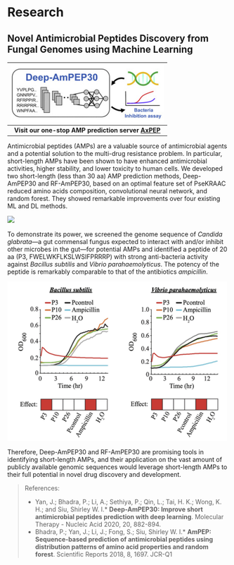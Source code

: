 # Research

## Novel Antimicrobial Peptides Discovery from Fungal Genomes using Machine Learning  

|<img src="images/axpep.jpg" width="350">|
| :-: |
|**Visit our one-stop AMP prediction server [AxPEP](https://app.cbbio.online/ampep/home)**|

Antimicrobial peptides (AMPs) are a valuable source of antimicrobial agents and a potential solution to the multi-drug resistance problem. In particular, short-length AMPs have been shown to have enhanced antimicrobial activities, higher stability, and lower toxicity to human cells. We developed two short-length (less than 30 aa) AMP prediction methods, Deep-AmPEP30 and RF-AmPEP30, based on an optimal feature set of PseKRAAC reduced amino acids composition, convolutional neural network, and random forest. They showed remarkable improvements over four existing ML and DL methods. 

<img src="https://user-images.githubusercontent.com/5370511/127578327-8c7e57b1-4e62-4409-bed9-073a141c4c76.png" width="600">

To demonstrate its power, we screened the genome sequence of *Candida glabrata*—a gut commensal fungus expected to interact with and/or inhibit other microbes in the gut—for potential AMPs and identified a peptide of 20 aa (P3, FWELWKFLKSLWSIFPRRRP) with strong anti-bacteria activity against 
*Bacillus subtilis* and *Vibrio parahaemolyticus*. The potency of the peptide is remarkably comparable to that of the antibiotics *ampicillin*. 

<img src="images/axpep-assays.jpg" width="500">

Therefore, Deep-AmPEP30 and RF-AmPEP30 are promising tools in identifying short-length AMPs, and their application on the vast amount of publicly available genomic sequences would leverage short-length AMPs to their full potential in novel drug discovery and development.


> References:
>   - Yan, J.; Bhadra, P.; Li, A.; Sethiya, P.; Qin, L.; Tai, H. K.; Wong, K. H.; and Siu, Shirley W. I.* **Deep-AmPEP30: Improve short antimicrobial peptides prediction with deep learning**. Molecular Therapy - Nucleic Acid 2020, 20, 882-894.
>   - Bhadra, P.; Yan, J.; Li, J.; Fong, S.; Siu, Shirley W. I.* **AmPEP: Sequence-based prediction of antimicrobial peptides using distribution patterns of amino acid properties and random forest**. Scientific Reports 2018, 8, 1697. JCR-Q1


